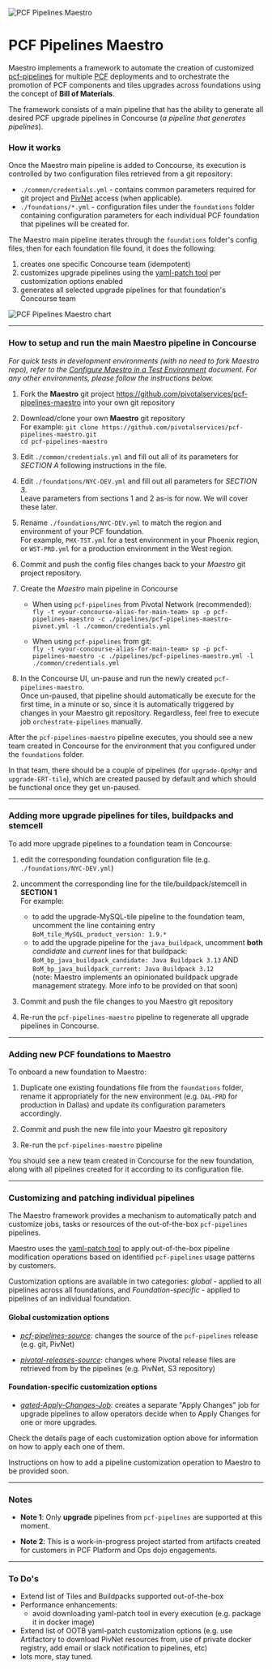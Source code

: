 ![PCF Pipelines Maestro](https://github.com/pivotalservices/pcf-pipelines-maestro/raw/master/common/images/maestro_combined_icon.png)

# PCF Pipelines Maestro

Maestro implements a framework to automate the creation of customized [pcf-pipelines](https://github.com/pivotal-cf/pcf-pipelines) for multiple [PCF](https://pivotal.io/platform) deployments and to orchestrate the promotion of PCF components and tiles upgrades across foundations using the concept of **Bill of Materials**.  

The framework consists of a main pipeline that has the ability to generate all desired PCF upgrade pipelines in Concourse (_a pipeline that generates pipelines_).


### How it works

Once the Maestro main pipeline is added to Concourse, its execution is controlled by two configuration files retrieved from a git repository:
- `./common/credentials.yml` - contains common parameters required for git project and [PivNet](https://network.pivotal.io/) access (when applicable).  
- `./foundations/*.yml` - configuration files under the `foundations` folder containing configuration parameters for each individual PCF foundation that pipelines will be created for.

The Maestro main pipeline iterates through the `foundations` folder's config files, then for each foundation file found, it does the following:  
1. creates one specific Concourse team (idempotent)  
2. customizes upgrade pipelines using the [yaml-patch tool](https://github.com/krishicks/yaml-patch) per customization options enabled  
3. generates all selected upgrade pipelines for that foundation's Concourse team  

![PCF Pipelines Maestro chart](https://github.com/pivotalservices/pcf-pipelines-maestro/raw/master/common/images/maestro_chart01.png)


---
### How to setup and run the main Maestro pipeline in Concourse  

_For quick tests in development environments (with no need to fork Maestro repo), refer to the [Configure Maestro in a Test Environment](./docs/Test-Environment-Setup.md) document. For any other environments, please follow the instructions below._

1. Fork the **Maestro** git project  https://github.com/pivotalservices/pcf-pipelines-maestro into your own git repository  

1. Download/clone your own **Maestro** git repository   
  For example:
  `git clone https://github.com/pivotalservices/pcf-pipelines-maestro.git`    
  `cd pcf-pipelines-maestro`  

1. Edit `./common/credentials.yml` and fill out all of its parameters for *SECTION A* following instructions in the file.  

1. Edit `./foundations/NYC-DEV.yml` and fill out all parameters for *SECTION 3*.  
   Leave parameters from sections 1 and 2 as-is for now. We will cover these later.

1. Rename `./foundations/NYC-DEV.yml` to match the region and environment of your PCF foundation.  
   For example, `PHX-TST.yml` for a test environment in your Phoenix region, or `WST-PRD.yml` for a production environment in the West region.  

1. Commit and push the config files changes back to your *Maestro* git project repository.  

1. Create the *Maestro* main pipeline in Concourse   
   - When using `pcf-pipelines` from Pivotal Network (recommended):       
   `fly -t <your-concourse-alias-for-main-team> sp -p pcf-pipelines-maestro -c ./pipelines/pcf-pipelines-maestro-pivnet.yml -l ./common/credentials.yml`  
      
   - When using `pcf-pipelines` from git:       
   `fly -t <your-concourse-alias-for-main-team> sp -p pcf-pipelines-maestro -c ./pipelines/pcf-pipelines-maestro.yml -l ./common/credentials.yml`  


1. In the Concourse UI, un-pause and run the newly created `pcf-pipelines-maestro`.  
    Once un-paused, that pipeline should automatically be execute for the first time, in a minute or so, since it is automatically triggered by changes in your Maestro git repository. Regardless, feel free to execute job `orchestrate-pipelines` manually.  

After the `pcf-pipelines-maestro` pipeline executes, you should see a new team created in Concourse for the environment that you configured under the `foundations` folder.

In that team, there should be a couple of pipelines (for `upgrade-OpsMgr` and `upgrade-ERT-tile`), which are created paused by default and which should be functional once they get un-paused.


---
### Adding more upgrade pipelines for tiles, buildpacks and stemcell

To add more upgrade pipelines to a foundation team in Concourse:  

1. edit the corresponding foundation configuration file (e.g. `./foundations/NYC-DEV.yml`)  

1. uncomment the corresponding line for the tile/buildpack/stemcell in **SECTION 1**  
   For example:  
   - to add the upgrade-MySQL-tile pipeline to the foundation team, uncomment the line containing entry
   `BoM_tile_MySQL_product_version: 1.9.*`
   - to add the upgrade pipeline for the `java_buildpack`, uncomment **both** _candidate_ and _current_ lines for that buildpack: `BoM_bp_java_buildpack_candidate: Java Buildpack 3.13` AND `BoM_bp_java_buildpack_current: Java Buildpack 3.12`  
   (note: Maestro implements an opinionated buildpack upgrade management strategy. More info to be provided on that soon)  

1. Commit and push the file changes to you Maestro git repository  

1. Re-run the `pcf-pipelines-maestro` pipeline to regenerate all upgrade pipelines in Concourse.      

---
### Adding new PCF foundations to Maestro

To onboard a new foundation to Maestro:  

1. Duplicate one existing foundations file from the `foundations` folder, rename it appropriately for the new environment (e.g. `DAL-PRD` for production in Dallas) and update its configuration parameters accordingly.  

1. Commit and push the new file into your Maestro git repository  

1. Re-run the `pcf-pipelines-maestro` pipeline

You should see a new team created in Concourse for the new foundation, along with all pipelines created for it according to its configuration file.    


---
### Customizing and patching individual pipelines

The Maestro framework provides a mechanism to automatically patch and customize jobs, tasks or resources of the out-of-the-box `pcf-pipelines` pipelines.

Maestro uses the [yaml-patch tool](https://github.com/krishicks/yaml-patch) to apply out-of-the-box pipeline modification operations based on identified `pcf-pipelines` usage patterns by customers.   

Customization options are available in two categories: *global* - applied to all pipelines across all foundations, and *Foundation-specific* - applied to pipelines of an individual foundation.

#### Global customization options

- *[pcf-pipelines-source](./docs/Pcf-pipelines-source-customization.md)*: changes the source of the `pcf-pipelines` release (e.g. git, PivNet)  

- *[pivotal-releases-source](./docs/Pivotal-releases-source-customization.md)*: changes where Pivotal release files are retrieved from by the pipelines (e.g. PivNet, S3 repository)  


#### Foundation-specific customization options

- *[gated-Apply-Changes-Job](./docs/Gated-Apply-Changes-job.md)*: creates a separate "Apply Changes" job for upgrade pipelines to allow operators decide when to Apply Changes for one or more upgrades.  

Check the details page of each customization option above for information on how to apply each one of them.

Instructions on how to add a pipeline customization operation to Maestro to be provided soon.


---
### Notes

- **Note 1**: Only **upgrade** pipelines from `pcf-pipelines` are supported at this moment.

- **Note 2**: This is a work-in-progress project started from artifacts created for customers in PCF Platform and Ops dojo engagements.  

---
### To Do's
- Extend list of Tiles and Buildpacks supported out-of-the-box
- Performance enhancements:   
  - avoid downloading yaml-patch tool in every execution (e.g. package it in docker image)
- Extend list of OOTB yaml-patch customization options (e.g. use Artifactory to download PivNet resources from, use of private docker registry, add email or slack notification to pipelines, etc)  
- lots more, stay tuned.
